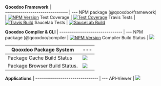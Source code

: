 **Qooxdoo Framework**            |                   
-------------------------------- | --- 
NPM package (@qooxdoo/framework) | [![NPM Version][npm-framework-image]][npm-framework-url]
Test Coverage                    | [![Test Coverage][coveralls-image]][coveralls-url]
Travis Tests                     | [![Travis Build][travis-framework-image]][travis-framework-url]
Saucelab Tests                   | [![SauceLab Build][saucelab-image]][saucelab-url]

**Qooxdoo Compiler & CLI**       |
-------------------------------- | --- 
NPM package (@qooxdoo/compiler   | [![NPM Version][npm-compiler-image]][npm-compiler-url] 
Compiler Build Status            | [![][travis-compiler-image]][travis-compiler-url]

**Qooxdoo Package System**       | ---
-------------------------------- | --- 
Package Cache Build Status       | [![][package-cache-status-svg]](https://github.com/qooxdoo/package-cache)
Package Browser Build Status.    | [![][packagebrowser-status-svg]](https://qooxdoo.org/qxl.packagebrowser)

**Applications**                 | 
-------------------------------- | --- 
API-Viewer                       | [![][apiviewer-status-svg]][apiviewer-app-url]



[npm-framework-image]: https://badge.fury.io/js/%40qooxdoo%2Fframework.svg
[npm-framework-url]: https://npmjs.org/package/@qooxdoo/framework
[travis-framework-image]: https://travis-ci.org/qooxdoo/qooxdoo.svg?branch=master
[travis-framework-url]: https://travis-ci.org/qooxdoo/qooxdoo
[npm-compiler-image]: https://badge.fury.io/js/%40qooxdoo%2Fcompiler.svg
[npm-compiler-url]: https://npmjs.org/package/@qooxdoo/compiler
[travis-compiler-image]: https://travis-ci.org/qooxdoo/qooxdoo-compiler.svg?branch=master
[travis-compiler-url]: https://travis-ci.org/qooxdoo/qooxdoo-compiler
[coveralls-image]: https://coveralls.io/repos/github/qooxdoo/qooxdoo/badge.svg?branch=master 
[coveralls-url]: https://coveralls.io/github/qooxdoo/qooxdoo?branch=master
[saucelab-image]: https://saucelabs.com/buildstatus/qx-core
[saucelab-url]: https://saucelabs.com/open_sauce/user/qx-core
[package-cache-status-svg]: https://github.com/qooxdoo/package-cache/workflows/Update%20Package%20Cache/badge.svg
[packagebrowser-status-svg]: https://github.com/qooxdoo/qxl.packagebrowser/workflows/Build%20and%20Deploy/badge.svg
[apiviewer-app-url]: https://travis-ci.org/qooxdoo/qxl.apiviewer
[apiviewer-status-svg]: https://travis-ci.org/qooxdoo/qxl.apiviewer.svg?branch=master
